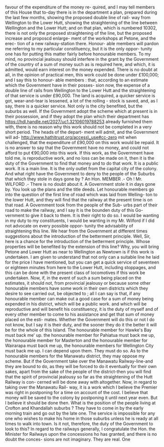 favour of the expenditure of the money re- quired, and I may tell members of this House that to-day there is in the department a plan, prepared during the last few months, showing the proposed double line of rail- way from Wellington to the Lower Hutt, showing the straightening of the line between Wellington and the Lower Hutt; and on that plan, which is numbered 10302, there is not only the proposed straightening of the line, but the proposed increase and proposcd enlarge- ment of the workshops at Petone, and the erec- tion of a new railway-station there. Honour- able members will pardon me referring to my particular constituency, but it is the only oppor- tunity one has for putting this matter fairly before honourable members. To my mind, no provincial jealousy should interfere in the grant by the Government of the country of a sum of money such as is required here, and which, it is admitted, would earn interest on the money expended. There is no doubt at all, in the opinion of practical men, this work could be done under £100,000; and I say this to honour- able members : that, according to an estimate which the Government have in their posses- sion now, the expense of a double line of rails from Wellington to the Lower Hutt and the straightening of that service is under £90,000. The land is acquired, a quicker service is got, wear-and-tear is lessened, a lot of the rolling - stock is saved, and, as I say, there is a quicker service. Not only is the city benefited, but the suburbs as well. If the Government adopt the scheme which at present is in their possession, and if they adopt the plan which their department has https://hdl.handle.net/2027/uc1.32106019788253 already furnished them with, there is no reason why this work should not be completed in a very short period. The heads of the depart- ment will admit, and the Government will ad- http://www.hathitrust.org/access\_use#cc-zero mit when challenged, that the expenditure of £90,000 on this work would be repaid. It is no answer to say that the Government have no money, and could not afford to put €90,000 into this work. If this work, as the Government have told me, is reproductive work, and no loss can be made on it, then it is the duty of the Government to find that money and to do that work. It is a public work. It is a main line. It is the only outlet from the capital city of the colony. And what right have the Government to deny to the people of the Suburbs that which they stole in days gone by ? An Hon. MEMBER .- Oh ! Mr. WILFORD .- There is no doubt about it. A Government stole it in days gone by. You look up the plans and the title deeds. Let honourable members go into the question of the first line of road which was laid from Welling- ton to the lower Hutt, and they will find that the railway at the present time is on that road. A Government took from the people of the Sub- urbs part of their road to make the railway, and I say it is the bounden duty of this Go- vernment to give it back to them. It is their right to do so. I would be wanting in my duty to my constituents, I would be wanting in my Mr. Wilford if I did not advocate on every possible oppor- tunity the advisability of straightening this line. We hear from the Government at different times suggestions about the introduction of the betterment principle. Well, Sir, here is a chance for the introduction of the betterment principle. Whose properties will be benefited by the extension of this line? Why, you will bring Petone and Lower Hutt as near to Wellington as Newtown is if this work is undertaken. I am given to understand that not only can a suitable line he laid for the price I have mentioned, but you can get a quick service of seventeen or eighteen minutes from here to the Lower Hutt, including stoppages, and this can be done with the present class of locomotives if this work be undertaken. Now, if, in the event of such a sum being placed on the estimates, it should not, from provincial jealousy or because some other honourable members have some work in their own districts which they desire to see carried out, be objected to ; all I can say is that, if any honourable member can make out a good case for a sum of money being expended in his district, which will be a public work. and which will be reproductive and will benefit his constituency, it is the duty of myself and of every other member to come to his assistance and get that sum of money placed on the esti- mates. Whether the Government will do this or not I do not know, but I say it is their duty, and the sooner they do it the better it will be for the whole of this Island. The honourable member for Hawke's Bay must back me' up. the honourable member for Pahiatua must back me up, the honourable member for Masterton and the honourable member for Wairarapa must back me up, the honourable members for Wellington City must back me up. I can depend upon them. They must do so. As to the honourable members for the Manawatu district, they may oppose my scheme. But if the Government take over the Manawatu Railway-line-and they are bound to do, as they will be forced to do it eventually for their own sakes, apart from the sake of the people of the district-then you will find that the spirit of provincial jealousy so far as the straightening of the Hutt Railway is con- cerned will be done away with altogether. Now, in regard to taking over the Manawatu Rail- way, it is a work which I believe the Premier was right in postponing for a time on account of the cost. I believe that money will be saved to the colony by postponing it until next year even. But I believe it should be done then. What is the position of the people living at Crofton and Khandallah suburbs ? They have to come in by the early morning train and go out by the late one. The service is impossible for any one who wishes to make his home in those suburbs unless he is ready at all times to walk into town. Is it not, therefore, the duty of the Government to look to this? In regard to the railways generally, I congratulate the Hon. the Minister for Railways upon the concessions ho has granted, and there is no doubt the conces- sions are not imaginary. They are real. One 